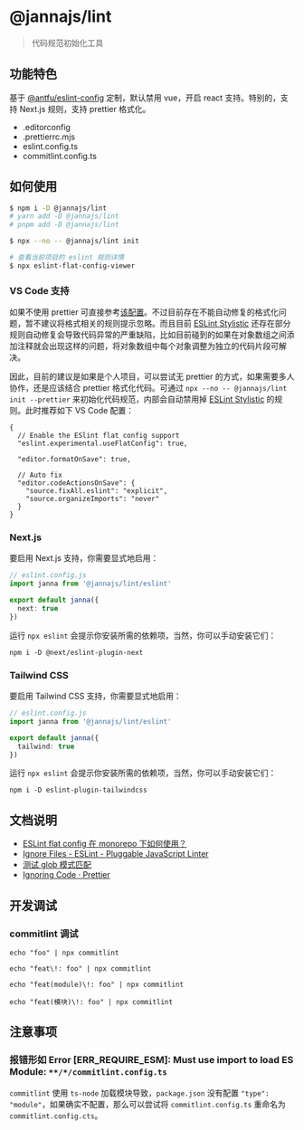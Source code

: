 # @jannajs/lint

> 代码规范初始化工具

## 功能特色

基于 [@antfu/eslint-config](https://github.com/antfu/eslint-config) 定制，默认禁用 vue，开启 react 支持。特别的，支持 Next.js 规则，支持 prettier 格式化。

- .editorconfig
- .prettierrc.mjs
- eslint.config.ts
- commitlint.config.ts

## 如何使用

```sh
$ npm i -D @jannajs/lint
# yarn add -D @jannajs/lint
# pnpm add -D @jannajs/lint

$ npx --no -- @jannajs/lint init

# 查看当前项目的 eslint 规则详情
$ npx eslint-flat-config-viewer
```

### VS Code 支持

如果不使用 prettier 可直接参考[该配置](https://github.com/antfu/eslint-config#vs-code-support-auto-fix)。不过目前存在不能自动修复的格式化问题，暂不建议将格式相关的规则提示忽略。而且目前 [ESLint Stylistic](https://github.com/eslint-stylistic/eslint-stylistic) 还存在部分规则自动修复会导致代码异常的严重缺陷，比如目前碰到的如果在对象数组之间添加注释就会出现这样的问题，将对象数组中每个对象调整为独立的代码片段可解决。

因此，目前的建议是如果是个人项目，可以尝试无 prettier 的方式，如果需要多人协作，还是应该结合 prettier 格式化代码。可通过 `npx --no -- @jannajs/lint init --prettier` 来初始化代码规范，内部会自动禁用掉 [ESLint Stylistic](https://github.com/eslint-stylistic/eslint-stylistic) 的规则。此时推荐如下 VS Code 配置：

```json5
{
  // Enable the ESlint flat config support
  "eslint.experimental.useFlatConfig": true,

  "editor.formatOnSave": true,

  // Auto fix
  "editor.codeActionsOnSave": {
    "source.fixAll.eslint": "explicit",
    "source.organizeImports": "never"
  }
}
```

### Next.js

要启用 Next.js 支持，你需要显式地启用：

```ts
// eslint.config.js
import janna from '@jannajs/lint/eslint'

export default janna({
  next: true
})
```

运行 `npx eslint` 会提示你安装所需的依赖项，当然，你可以手动安装它们：

```
npm i -D @next/eslint-plugin-next
```

### Tailwind CSS

要启用 Tailwind CSS 支持，你需要显式地启用：

```ts
// eslint.config.js
import janna from '@jannajs/lint/eslint'

export default janna({
  tailwind: true
})
```

运行 `npx eslint` 会提示你安装所需的依赖项，当然，你可以手动安装它们：

```
npm i -D eslint-plugin-tailwindcss
```

## 文档说明

- [ESLint flat config 在 monorepo 下如何使用？](https://github.com/eslint/eslint/discussions/16960)
- [Ignore Files - ESLint - Pluggable JavaScript Linter](https://eslint.org/docs/latest/use/configure/ignore)
- [测试 glob 模式匹配](https://globster.xyz/)
- [Ignoring Code · Prettier](https://prettier.io/docs/en/ignore.html#ignoring-files-prettierignore)

## 开发调试

### commitlint 调试

```shell
echo "foo" | npx commitlint

echo "feat\!: foo" | npx commitlint

echo "feat(module)\!: foo" | npx commitlint

echo "feat(模块)\!: foo" | npx commitlint
```

## 注意事项

### 报错形如 Error [ERR_REQUIRE_ESM]: Must use import to load ES Module: `**/*/commitlint.config.ts`

`commitlint` 使用 `ts-node` 加载模块导致，`package.json` 没有配置 `"type": "module"`，如果确实不配置，那么可以尝试将 `commitlint.config.ts` 重命名为 `commitlint.config.cts`。
